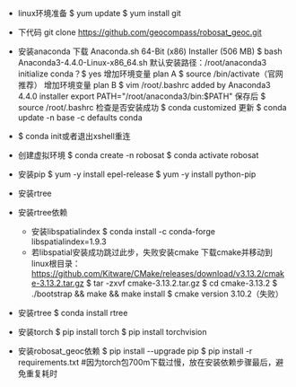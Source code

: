- linux环境准备
$ yum update
$ yum install git

- 下代码
git clone https://github.com/geocompass/robosat_geoc.git

- 安装anaconda
下载 Anaconda.sh 64-Bit (x86) Installer (506 MB)
$ bash Anaconda3-4.4.0-Linux-x86_64.sh
默认安装路径：/root/anaconda3
initialize conda？$ yes
增加环境变量 plan A 
$ source <path to conda>/bin/activate（官网推荐）
增加环境变量 plan B
$ vim /root/.bashrc
added by Anaconda3 4.4.0 installer
export PATH="/root/anaconda3/bin:$PATH"
保存后
$ source /root/.bashrc
检查是否安装成功 $ conda customized
更新 $ conda update -n base -c defaults conda

- $ conda init或者退出xshell重连

- 创建虚拟环境
$ conda create -n robosat
$ conda activate robosat

- 安装pip
$ yum -y install epel-release
$ yum -y install python-pip

- 安装rtree

- 安装rtree依赖

    - 安装libspatialindex
    $ conda install -c conda-forge libspatialindex=1.9.3
    - 若libspatial安装成功跳过此步，失败安装cmake
    下载cmake并移动到linux根目录：https://github.com/Kitware/CMake/releases/download/v3.13.2/cmake-3.13.2.tar.gz
            $ tar -zxvf cmake-3.13.2.tar.gz
            $ cd cmake-3.13.2
            $ ./bootstrap && make && make install
            $ cmake version 3.10.2（失败）

- 安装rtree
    $ conda install rtree

- 安装torch
$ pip install torch
$ pip install torchvision

- 安装robosat_geoc依赖
$ pip install --upgrade pip
$ pip install -r requirements.txt #因为torch包700m下载过慢，放在安装依赖步骤最后，避免重复耗时